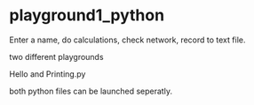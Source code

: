 # playground1_python
Enter a name, do calculations, check network, record to text file.

two different playgrounds

Hello and Printing.py

both python files can be launched seperatly. 
